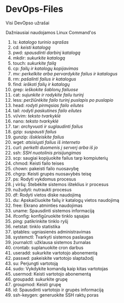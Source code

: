 # DevOps-Files
Visi DevOpso užrašai

Dažniausiai naudojamos Linux Command'os

1. ls: _katalogo turinio sąrašas_
2. cd: _keisti katalogą_
3. pwd: _spausdinti darbinį katalogą_
4. mkdir: _sukurkite katalogą_
5. touch: _sukurkite failą_
6. cp: _failų ir katalogų kopijavimas_
7. mv: _perkelkite arba pervardykite failus ir katalogus_
8. rm: _pašalinti failus ir katalogus_
9. find: _ieškoti failų ir katalogų_
10. grep: _ieškokite šablonų failuose_
11. cat: _sujunkite ir rodykite failu turinį_
12. less: _peržiūrėkite failo turinį puslapis po puslapio_
13. head: _rodyti pirmąsias failo eilutes_
14. tail: _rodyti paskutines failo eilutes_
15. vi/vim: _teksto tvarkyklė_
16. nano: _teksto tvarkyklė_
17. tar: _archyvuoti ir suglaudinti failus_
18. gzip: _suspausti failus_
19. gunzip: _išskleiskite failus_
20. wget: _atsisiųsti failus iš interneto_
21. curl: _perkelti duomenis į serverį arba iš jo_
22. ssh: _SSH nuotolinis prisijungimas_
23. scp: saugiai kopijuokite failus tarp kompiuterių
24. chmod: Keisti failo teises
25. chown: pakeisti failo nuosavybę
26. chgrp: Keisti grupės nuosavybės teisę
27. ps: Rodyti vykdomus procesus
28. į viršų: Stebėkite sistemos išteklius ir procesus
29. nužudyti: nutraukti procesus
30. df: Rodyti vietos diske naudojimą
31. du: Apskaičiuokite failų ir katalogų vietos naudojimą
32. free: Ekrano atminties naudojimas
33. uname: Spausdinti sistemos informaciją
34. ifconfig: konfigūruokite tinklo sąsajas
35. ping: patikrinkite tinklo ryšį
36. netstat: tinklo statistika
37. iptables: ugniasienės administravimas
38. systemctl: Tvarkyti sistemos paslaugas
39. journalctl: užklausa sistemos žurnalas
40. crontab: suplanuokite cron darbus
41. useradd: sukurkite vartotojo abonementą
42. passwd: pakeiskite vartotojo slaptažodį
43. su: Perjungti vartotoją
44. sudo: Vykdykite komandą kaip kitas vartotojas
45. usermod: Keisti vartotojo abonementą
46. ​​groupadd: sukurkite grupę
47. groupmod: Keisti grupę
48. id: Spausdinti vartotojo ir grupės informaciją
49. ssh-keygen: generuokite SSH raktų poras
